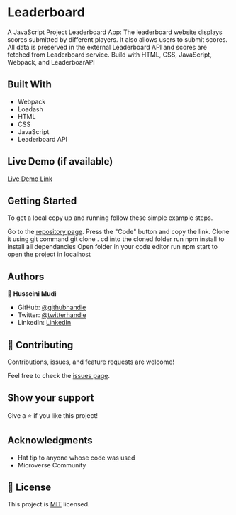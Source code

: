 # Leaderboard
A JavaScript Project Leaderboard App: The leaderboard website displays scores submitted by different players. It also allows users to submit scores. All data is preserved in the external Leaderboard API and scores are fetched from Leaderboard service. Build with HTML, CSS, JavaScript, Webpack, and LeaderboarAPI


## Built With

- Webpack
- Loadash
- HTML
- CSS
- JavaScript
- Leaderboard API

## Live Demo (if available)

[Live Demo Link](#)

## Getting Started
To get a local copy up and running follow these simple example steps.

Go to the [repository page](https://github.com/Profsain/webpack-boilerplate).
Press the "Code" button and copy the link.
Clone it using git command git clone <url>.
cd into the cloned folder
run npm install to install all dependancies 
Open folder in your code editor
run npm start to open the project in localhost

## Authors

👤 **Husseini Mudi**

- GitHub: [@githubhandle](https://github.com/Profsain)
- Twitter: [@twitterhandle](https://twitter.com/profsain)
- LinkedIn: [LinkedIn](https://linkedin.com/in/profsain)

## 🤝 Contributing

Contributions, issues, and feature requests are welcome!

Feel free to check the [issues page](https://github.com/Kamba56/Awesome-books/issues).

## Show your support

Give a ⭐️ if you like this project!

## Acknowledgments

- Hat tip to anyone whose code was used
- Microverse Community

## 📝 License

This project is [MIT](./MIT.md) licensed.
